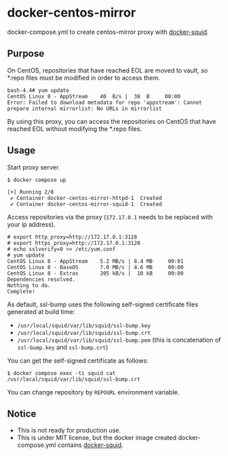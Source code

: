 # docker-centos-mirror

docker-compose.yml to create centos-mirror proxy with [docker-squid](https://github.com/kumattau/docker-squid).

## Purpose

On CentOS, repositories that have reached EOL are moved to vault, so *.repo files must be modified in order to access them.

```
bash-4.4# yum update
CentOS Linux 8 - AppStream    40  B/s |  38  B     00:00    
Error: Failed to download metadata for repo 'appstream': Cannot prepare internal mirrorlist: No URLs in mirrorlist
```

By using this proxy, you can access the repositories on CentOS that have reached EOL without modifying the *.repo files.

## Usage

Start proxy server.

```
$ docker compose up

[+] Running 2/0
 ✔ Container docker-centos-mirror-httpd-1  Created
 ✔ Container docker-centos-mirror-squid-1  Created
```

Access repositories via the proxy (`172.17.0.1` needs to be replaced with your ip address).

```
# export http_proxy=http://172.17.0.1:3128
# export https_proxy=http://172.17.0.1:3128
# echo sslverify=0 >> /etc/yum.conf
# yum update
CentOS Linux 8 - AppStream    5.2 MB/s | 8.4 MB     00:01    
CentOS Linux 8 - BaseOS       7.0 MB/s | 4.6 MB     00:00    
CentOS Linux 8 - Extras       205 kB/s |  10 kB     00:00    
Dependencies resolved.
Nothing to do.
Complete!
```

As default, ssl-bump uses the following self-signed certificate files generated at build time:

* `/usr/local/squid/var/lib/squid/ssl-bump.key`
* `/usr/local/squid/var/lib/squid/ssl-bump.crt`
* `/usr/local/squid/var/lib/squid/ssl-bump.pem` (this is concatenation of `ssl-bump.key` and `ssl-bump.crt`)

You can get the self-signed certificate as follows:

```
$ docker compose exec -ti squid cat /usr/local/squid/var/lib/squid/ssl-bump.crt
```

You can change repository by `REPOURL` environment variable.

## Notice

* This is not ready for production use.
* This is under MIT license, but the docker image created docker-compose.yml contains [docker-squid](https://github.com/kumattau/docker-squid).
